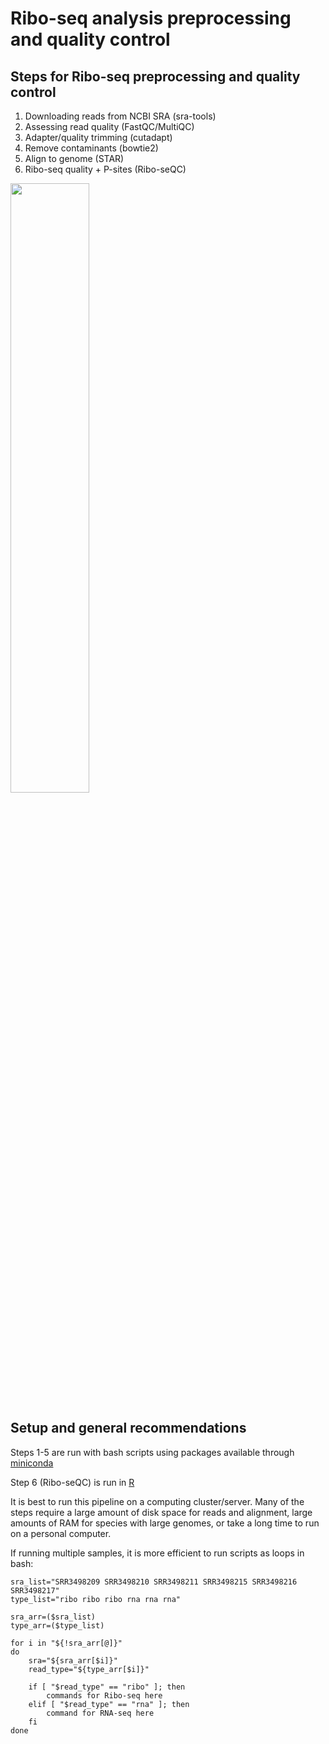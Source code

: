 # Ribo-seq analysis preprocessing and quality control
## Steps for Ribo-seq preprocessing and quality control
1. Downloading reads from NCBI SRA (sra-tools)
2. Assessing read quality (FastQC/MultiQC)
3. Adapter/quality trimming (cutadapt)
4. Remove contaminants (bowtie2)
5. Align to genome (STAR)
6. Ribo-seq quality + P-sites (Ribo-seQC)
<img src="https://github.com/kaufm202/Riboseq_ASPB_2024/assets/113535253/8aa554d5-6099-4964-8143-4e74bc346fb6" width=50% height=50%>

## Setup and general recommendations
Steps 1-5 are run with bash scripts using packages available through [miniconda](https://docs.anaconda.com/free/miniconda/)

Step 6 (Ribo-seQC) is run in [R](https://cran.r-project.org/bin/windows/base/)  

It is best to run this pipeline on a computing cluster/server. Many of the steps require a large amount of disk space for reads and alignment, large amounts of RAM for species with large genomes, or take a long time to run on a personal computer.

If running multiple samples, it is more efficient to run scripts as loops in bash:
```
sra_list="SRR3498209 SRR3498210 SRR3498211 SRR3498215 SRR3498216 SRR3498217"
type_list="ribo ribo ribo rna rna rna"

sra_arr=($sra_list)
type_arr=($type_list)

for i in "${!sra_arr[@]}"
do
	sra="${sra_arr[$i]}"
	read_type="${type_arr[$i]}"

	if [ "$read_type" == "ribo" ]; then
        commands for Ribo-seq here
	elif [ "$read_type" == "rna" ]; then
        command for RNA-seq here
    fi
done
```
